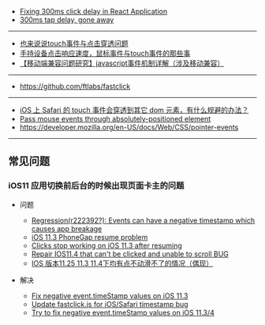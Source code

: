 - [Fixing 300ms click delay in React Application](https://moodysalem.com/2015/08/30/fastclick_in_react_application.html)
- [300ms tap delay, gone away](https://developers.google.com/web/updates/2013/12/300ms-tap-delay-gone-away)

---

- [也来说说touch事件与点击穿透问题](https://segmentfault.com/a/1190000003848737)
- [手持设备点击响应速度，鼠标事件与touch事件的那些事](http://www.cnblogs.com/yexiaochai/p/3377900.html)
- [【移动端兼容问题研究】javascript事件机制详解（涉及移动兼容）](http://www.cnblogs.com/yexiaochai/p/3462657.html)

---

- https://github.com/ftlabs/fastclick

---

- [iOS 上 Safari 的 touch 事件会穿透到其它 dom 元素，有什么规避的办法？](https://www.zhihu.com/question/20542144)
- [Pass mouse events through absolutely-positioned element](https://stackoverflow.com/questions/1009753/pass-mouse-events-through-absolutely-positioned-element)
- https://developer.mozilla.org/en-US/docs/Web/CSS/pointer-events

---

## 常见问题

### iOS11 应用切换前后台的时候出现页面卡主的问题

- 问题

    - [Regression(r222392?): Events can have a negative timestamp which causes app breakage](https://bugs.webkit.org/show_bug.cgi?id=185040)
    - [iOS 11.3 PhoneGap resume problem](http://forum.framework7.io/t/ios-11-3-phonegap-resume-problem/2912)
    - [Clicks stop working on iOS 11.3 after resuming](https://github.com/ftlabs/fastclick/issues/549)
    - [Repair IOS11.4 that can't be clicked and unable to scroll BUG](https://github.com/ftlabs/fastclick/issues/561)
    - [IOS 版本11.25 11.3 11.4下均有点不动滑不了的情况（偶现）](https://github.com/ftlabs/fastclick/issues/563)

- 解决

    - [Fix negative event.timeStamp values on iOS 11.3](https://github.com/ftlabs/fastclick/pull/550)
    - [Update fastclick.js for iOS/Safari timestamp bug](https://github.com/ftlabs/fastclick/pull/554)
    - [Try to fix negative event.timeStamp values on iOS 11.3/4](https://github.com/ftlabs/fastclick/pull/564)

